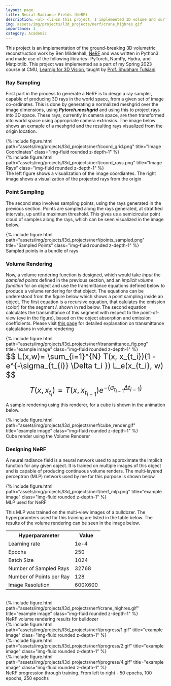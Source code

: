 ```yaml
---
layout: page
title: Neural Radiance Fields (NeRF)
description: <ul> <li>In this project, I implemented 3D volume and surface rendering pipelines, using NeRF</li> <li>The project was implemented in Python3. I also extended the baseline to improve surface reconstruction with realistic lights using Phong Relighting and improved radiance computation using heiraarchical point sampling </li>  </ul>
img: assets/img/projects/l3d_projects/nerf/crane_highres.gif
importance: 1
category: Academic
---
```


This project is an implementation of the ground-breaking 3D volumetric reconstruction work by Ben Mildenhall, [NeRF](https://www.matthewtancik.com/nerf) and was written in Python3 and made use of the following libraries- PyTorch, NumPy, Hydra, and Matplotlib. This project was implemented as a part of my Spring 2023 course at CMU, [Learnig for 3D Vision](https://learning3d.github.io/), taught by [Prof. Shubham Tulsiani](http://shubhtuls.github.io/).

<!-- To give your project a background in the portfolio page, just add the img tag to the front matter like so:

    ---
    layout: page
    title: project
    description: a project with a background image
    img: /assets/img/12.jpg
    --- -->

### Ray Sampling
First part in the process to generate a NeRF is to desgn a ray sampler, capable of producing 3D rays in the world space, from a given set of image co-ordinates. This is done by generating a normalized meshgrid over the image dimensions, using ***Pytorch.meshgrid*** and using this to project rays into 3D space. These rays, currently in camera space, are then transformed into world space using appropriate camera extrinsics. The image below shows an exmaple of a meshgrid and the resulting rays visualized from the origin location.

<div class="row justify-content-sm-center">
    <div class="col-sm-4 mt-3 mt-md-0">
        {% include figure.html path="assets/img/projects/l3d_projects/nerf/coord_grid.png" title="Image Coordinates" class="img-fluid rounded z-depth-1" %}
    </div>
    <div class="col-sm-4 mt-3 mt-md-0">
        {% include figure.html path="assets/img/projects/l3d_projects/nerf/coord_rays.png" title="Image Rays" class="img-fluid rounded z-depth-1" %}
    </div>
</div>
<div class="caption">
    The left figure shows a visualization of the image coordiantes. The right image shows a visualization of the projected rays from the origin
</div>

### Point Sampling
The second step involves sampling points, using the rays generated in the previous section. Points are sampled along the rays generated, at stratified intervals, up until a maximum threshold. This gives us a semicircular point cloud of samples along the rays, which can be seen visualized in the image below.

<div class="row justify-content-sm-center">
    <div class="col-sm-0 mt-0 mt-md-0">
        {% include figure.html path="assets/img/projects/l3d_projects/nerf/points_sampled.png" title="Sampled Points" class="img-fluid rounded z-depth-1" %}
    </div>
</div>
<div class="caption">
    Sampled points in a bundle of rays
</div>

### Volume Rendering
Now, a volume rendering function is designed, which would take *input* the *sampled points* defined in the previous section, and an *implicit volume function* for an object and use the transmittance equations defined below to produce a volume rendering for that object. The equations can be underestood from the figure below which shows a point sampling inside an object. The first equation is a recursive equation, that calulates the emission (color) for the segment ***i***, shown in red below. The second equation calculates the transmittance of this segment with respect to the point-of-view (eye in the figure), based on the object absorption and emission coefficients. Please visit [this page](https://taiya.github.io/pubs/tagliasacchi2022volume.pdf) for detailed explanation on transmittance calculations in volume rendering

<div class="row justify-content-sm-center">
    <div class="col-sm-8 mt-0 mt-md-0">
        {% include figure.html path="assets/img/projects/l3d_projects/nerf/transmittance_fig.png" title="example image" class="img-fluid rounded z-depth-1" %}
    </div>
</div>

<font size="+2">
$$ L(x,w)= \sum_{i=1}^{N} T(x, x_{t_i})(1 - e^{-\sigma_{t_{i}} \Delta t_i }) L_e(x_{t_i}, w) $$

$$ T(x, x_{t_i}) = T(x, x_{t_{i-1}})e^{-(\sigma_{t_{i-1}} \Delta t_{i-1})} $$
</font>

A sample rendering using this renderer, for a cube is shown in the animation below.

<div class="row justify-content-sm-center">
    <div class="col-sm-0 mt-0 mt-md-0">
        {% include figure.html path="assets/img/projects/l3d_projects/nerf/cube_render.gif" title="example image" class="img-fluid rounded z-depth-1" %}
    </div>
</div>
<div class="caption">
    Cube render using the Volume Renderer
</div>

### Designing NeRF
A neural radiance field is a neural network used to approximate the implicit function for any given object. It is trained on multiple images of this object and is capable of producing continuous volume renders. The multi-layered perceptron (MLP) network used by me for this purpose is shown below

<div class="row justify-content-sm-center">
    <div class="col-sm-8 mt-0 mt-md-0">
        {% include figure.html path="assets/img/projects/l3d_projects/nerf/nerf_mlp.png" title="example image" class="img-fluid rounded z-depth-1" %}
    </div>
</div>
<div class="caption">
    MLP used for NeRF
</div>

This MLP was trained on the multi-view images of a bulldozer. The hyperparamters used for this training are listed in the table below. The results of the volume rendering can be seen in the image below.


<div class="row justify-content-sm-center">
    <table style="shrink;">
    <tr>
        <th>Hyperparameter</th>
        <th>Value</th>
    </tr>
    <tr>
        <td>Learning rate</td>
        <td>1e-4</td>
    </tr>
    <tr>
        <td>Epochs</td>
        <td>250</td>
    </tr>
    <tr>
        <td>Batch Size</td>
        <td>1024</td>
    </tr>
    <tr>
        <td>Number of Sampled Rays</td>
        <td>32768</td>
    </tr>
    <tr>
        <td>Number of Points per Ray</td>
        <td>128</td>
    </tr>
    <tr>
        <td>Image Resolution</td>
        <td>600X600</td>
    </tr>
    </table>
</div>
<br>
<div class="row justify-content-sm-center">
    <div class="col-sm-0 mt-0 mt-md-0">
        {% include figure.html path="assets/img/projects/l3d_projects/nerf/crane_highres.gif" title="example image" class="img-fluid rounded z-depth-1" %}
    </div>
</div>
<div class="caption">
    NeRF volume rendering results for bulldozer
</div>


<div class="row justify-content-sm-center">
    <div class="col-sm-4 mt-md-0">
        {% include figure.html path="assets/img/projects/l3d_projects/nerf/progress/1.gif" title="example image" class="img-fluid rounded z-depth-1" %}
    </div>
    <div class="col-sm-4 mt-md-0">
        {% include figure.html path="assets/img/projects/l3d_projects/nerf/progress/2.gif" title="example image" class="img-fluid rounded z-depth-1" %}
    </div>
    <div class="col-sm-4 mt-md-0">
        {% include figure.html path="assets/img/projects/l3d_projects/nerf/progress/4.gif" title="example image" class="img-fluid rounded z-depth-1" %}
    </div>
</div>
<div class="caption">
    NeRF progression through training. From left to right - 50 epochs, 100 epochs, 250 epochs
</div>


<!-- {% raw %}
```html
<div class="row justify-content-sm-center">
    <div class="col-sm-8 mt-3 mt-md-0">
        {% include figure.html path="assets/img/6.jpg" title="example image" class="img-fluid rounded z-depth-1" %}
    </div>
    <div class="col-sm-4 mt-3 mt-md-0">
        {% include figure.html path="assets/img/11.jpg" title="example image" class="img-fluid rounded z-depth-1" %}
    </div>
</div>
```
{% endraw %} -->
